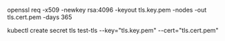 

openssl req -x509 -newkey rsa:4096 -keyout tls.key.pem -nodes -out tls.cert.pem -days 365

kubectl create secret tls test-tls --key="tls.key.pem" --cert="tls.cert.pem"
